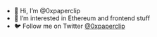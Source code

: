 - 👋 Hi, I’m @0xpaperclip
- 👀 I’m interested in Ethereum and frontend stuff
- 🐦 Follow me on Twitter [@0xpaperclip](https://twitter.com/0xpaperclip)
